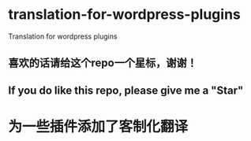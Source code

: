 # translation-for-wordpress-plugins
Translation for wordpress plugins

## 喜欢的话请给这个repo一个星标，谢谢！ 
## If you do like this repo, please give me a "Star" 

# 为一些插件添加了客制化翻译
